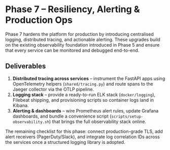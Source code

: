# Phase 7 – Resiliency, Alerting & Production Ops

Phase 7 hardens the platform for production by introducing centralised logging,
distributed tracing, and actionable alerting. These upgrades build on the
existing observability foundation introduced in Phase 5 and ensure that every
service can be monitored and debugged end-to-end.

## Deliverables

1. **Distributed tracing across services** – instrument the FastAPI apps using
   OpenTelemetry helpers (`shared/tracing.py`) and route spans to the Jaeger
   collector via the OTLP pipeline.
2. **Logging stack** – provide a ready-to-run ELK stack (`docker/logging`),
   Filebeat shipping, and provisioning scripts so container logs land in Kibana.
3. **Alerting & dashboards** – wire Prometheus alert rules, update Grafana
   dashboards, and bundle a convenience script (`scripts/setup-observability.sh`)
   that brings the full observability stack online.

The remaining checklist for this phase: connect production-grade TLS, add alert
receivers (PagerDuty/Slack), and integrate log correlation IDs across the
services once a structured logging library is adopted.
